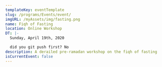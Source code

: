 ```yaml
---
templateKey: eventTemplate
slug: /programs/Events/event/
imgURL: /myAssets/img/fasting.png
name: Fiqh of Fasting
location: Online Workshop
DT: |-
  Sunday, April 19th, 2020

  did you git push first? No 
description: A derailed pre-ramadan workshop on the fiqh of fasting
isCurrentEvent: false
---
```

